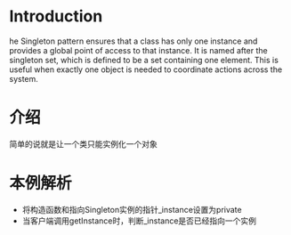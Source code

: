 # Introduction
he Singleton pattern ensures that a class has only one instance and provides a global point of access to that instance. It is named after the singleton set, which is defined to be a set containing one element. This is useful when exactly one object is needed to coordinate actions across the system.

# 介绍
简单的说就是让一个类只能实例化一个对象

# 本例解析
* 将构造函数和指向Singleton实例的指针_instance设置为private
* 当客户端调用getInstance时，判断_instance是否已经指向一个实例

